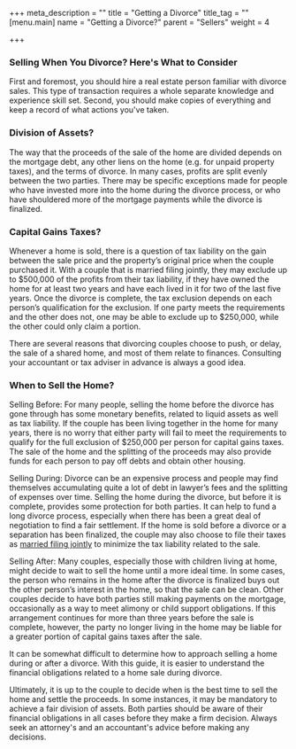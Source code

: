 +++
meta_description = ""
title = "Getting a Divorce"
title_tag = ""
[menu.main]
name = "Getting a Divorce?"
parent = "Sellers"
weight = 4

+++
### Selling When You Divorce? Here's What to Consider

First and foremost, you should hire a real estate person familiar with divorce sales. This type of transaction requires a whole separate knowledge and experience skill set. Second, you should make copies of everything and keep a record of what actions you've taken.

### Division of Assets?

The way that the proceeds of the sale of the home are divided depends on the mortgage debt, any other liens on the home (e.g. for unpaid property taxes), and the terms of divorce. In many cases, profits are split evenly between the two parties. There may be specific exceptions made for people who have invested more into the home during the divorce process, or who have shouldered more of the mortgage payments while the divorce is finalized.

### Capital Gains Taxes?

Whenever a home is sold, there is a question of tax liability on the gain between the sale price and the property’s original price when the couple purchased it. With a couple that is married filing jointly, they may exclude up to $500,000 of the profits from their tax liability, if they have owned the home for at least two years and have each lived in it for two of the last five years. Once the divorce is complete, the tax exclusion depends on each person’s qualification for the exclusion. If one party meets the requirements and the other does not, one may be able to exclude up to $250,000, while the other could only claim a portion.

There are several reasons that divorcing couples choose to push, or delay, the sale of a shared home, and most of them relate to finances. Consulting your accountant or tax adviser in advance is always a good idea.

### When to Sell the Home?

Selling Before: For many people, selling the home before the divorce has gone through has some monetary benefits, related to liquid assets as well as tax liability. If the couple has been living together in the home for many years, there is no worry that either party will fail to meet the requirements to qualify for the full exclusion of $250,000 per person for capital gains taxes. The sale of the home and the splitting of the proceeds may also provide funds for each person to pay off debts and obtain other housing.

Selling During: Divorce can be an expensive process and people may find themselves accumulating quite a lot of debt in lawyer’s fees and the splitting of expenses over time. Selling the home during the divorce, but before it is complete, provides some protection for both parties. It can help to fund a long divorce process, especially when there has been a great deal of negotiation to find a fair settlement. If the home is sold before a divorce or a separation has been finalized, the couple may also choose to file their taxes as [married filing jointly](https://www.irs.gov/publications/p504/ar02.html#en_US_2016_publink1000175824) to minimize the tax liability related to the sale.

Selling After: Many couples, especially those with children living at home, might decide to wait to sell the home until a more ideal time. In some cases, the person who remains in the home after the divorce is finalized buys out the other person’s interest in the home, so that the sale can be clean. Other couples decide to have both parties still making payments on the mortgage, occasionally as a way to meet alimony or child support obligations. If this arrangement continues for more than three years before the sale is complete, however, the party no longer living in the home may be liable for a greater portion of capital gains taxes after the sale.

It can be somewhat difficult to determine how to approach selling a home during or after a divorce. With this guide, it is easier to understand the financial obligations related to a home sale during divorce.

Ultimately, it is up to the couple to decide when is the best time to sell the home and settle the proceeds. In some instances, it may be mandatory to achieve a fair division of assets. Both parties should be aware of their financial obligations in all cases before they make a firm decision. Always seek an attorney's and an accountant's advice before making any decisions.